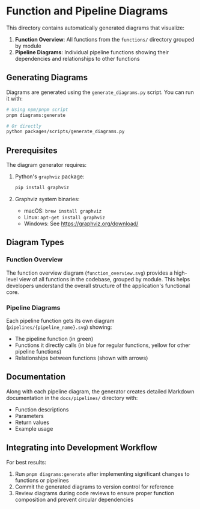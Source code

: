# Function and Pipeline Diagrams

This directory contains automatically generated diagrams that visualize:

1. **Function Overview**: All functions from the `functions/` directory grouped by module
2. **Pipeline Diagrams**: Individual pipeline functions showing their dependencies and relationships to other functions

## Generating Diagrams

Diagrams are generated using the `generate_diagrams.py` script. You can run it with:

```bash
# Using npm/pnpm script
pnpm diagrams:generate

# Or directly
python packages/scripts/generate_diagrams.py
```

## Prerequisites

The diagram generator requires:

1. Python's `graphviz` package:
   ```bash
   pip install graphviz
   ```

2. Graphviz system binaries:
   - macOS: `brew install graphviz`
   - Linux: `apt-get install graphviz`
   - Windows: See https://graphviz.org/download/

## Diagram Types

### Function Overview

The function overview diagram (`function_overview.svg`) provides a high-level view of all functions in the codebase, grouped by module. This helps developers understand the overall structure of the application's functional core.

### Pipeline Diagrams

Each pipeline function gets its own diagram (`pipelines/{pipeline_name}.svg`) showing:

- The pipeline function (in green)
- Functions it directly calls (in blue for regular functions, yellow for other pipeline functions)
- Relationships between functions (shown with arrows)

## Documentation

Along with each pipeline diagram, the generator creates detailed Markdown documentation in the `docs/pipelines/` directory with:

- Function descriptions
- Parameters
- Return values
- Example usage

## Integrating into Development Workflow

For best results:

1. Run `pnpm diagrams:generate` after implementing significant changes to functions or pipelines
2. Commit the generated diagrams to version control for reference
3. Review diagrams during code reviews to ensure proper function composition and prevent circular dependencies 